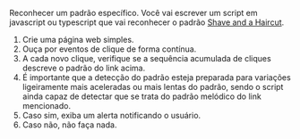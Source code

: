 Reconhecer um padrão específico.
Você vai escrever um script em javascript ou typescript que vai reconhecer o padrão [Shave and a Haircut](https://en.wikipedia.org/wiki/Shave_and_a_Haircut).

1. Crie uma página web simples.
2. Ouça por eventos de clique de forma contínua.
3. A cada novo clique, verifique se a sequência acumulada de cliques descreve o padrão
   do link acima.
4. É importante que a detecção do padrão esteja preparada para variações ligeiramente
   mais aceleradas ou mais lentas do padrão, sendo o script ainda capaz de detectar que
   se trata do padrão melódico do link mencionado.
5. Caso sim, exiba um alerta notificando o usuário.
6. Caso não, não faça nada.
